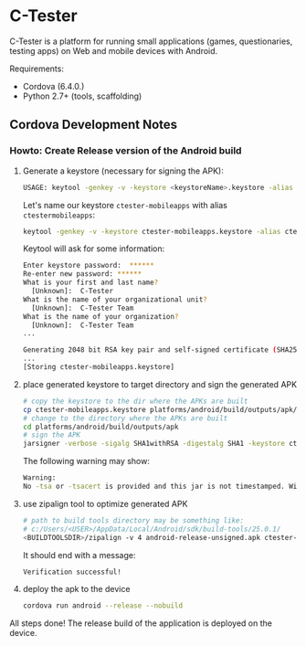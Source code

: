 C-Tester
========

C-Tester is a platform for running small applications (games, questionaries, testing apps) on Web and mobile devices with Android. 

Requirements:
 * Cordova (6.4.0.)
 * Python 2.7+ (tools, scaffolding)


## Cordova Development Notes

### Howto: Create Release version of the Android build

 1. Generate a keystore (necessary for signing the APK):
    ```sh
    USAGE: keytool -genkey -v -keystore <keystoreName>.keystore -alias <Keystore AliasName> -keyalg <Key algorithm> -keysize <Key size> -validity <Key Validity in Days>
    ```

    Let's name our keystore ```ctester-mobileapps``` with alias ```ctestermobileapps```:
    ```sh
    keytool -genkey -v -keystore ctester-mobileapps.keystore -alias ctestermobileapps -keyalg RSA -keysize 2048 -validity 10000
    ```

    Keytool will ask for some information:
    ```sh
    Enter keystore password:  ******
    Re-enter new password: ******
    What is your first and last name?
      [Unknown]:  C-Tester
    What is the name of your organizational unit?
      [Unknown]:  C-Tester Team
    What is the name of your organization?
      [Unknown]:  C-Tester Team
    ...

    Generating 2048 bit RSA key pair and self-signed certificate (SHA256withRSA) with a validity of 10000 days
    ...
    [Storing ctester-mobileapps.keystore]
    ```

 2. place generated keystore to target directory and sign the generated APK
    ```sh
    # copy the keystore to the dir where the APKs are built
    cp ctester-mobileapps.keystore platforms/android/build/outputs/apk/ctester-mobileapps.keystore
    # change to the directory where the APKs are built
    cd platforms/android/build/outputs/apk
    # sign the APK
    jarsigner -verbose -sigalg SHA1withRSA -digestalg SHA1 -keystore ctester-mobileapps.keystore android-release-unsigned.apk ctestermobileapps
    ```

    The following warning may show:
    ```sh
    Warning:
    No -tsa or -tsacert is provided and this jar is not timestamped. Without a timestamp, users may not be able to validate this jar after the signer certificate's expiration date (2044-07-28) or after any future revocation date.
    ```

 3. use zipalign tool to optimize generated APK
    ```sh
    # path to build tools directory may be something like:
    # c:/Users/<USER>/AppData/Local/Android/sdk/build-tools/25.0.1/
    <BUILDTOOLSDIR>/zipalign -v 4 android-release-unsigned.apk ctester-release.apk
    ```

    It should end with a message:
    ```sh
    Verification successful!
    ```

 4. deploy the apk to the device
    ```sh
    cordova run android --release --nobuild
    ```
    
All steps done! The release build of the application is deployed on the device.



